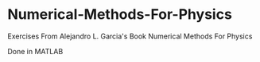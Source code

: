 # Numerical-Methods-For-Physics
Exercises From Alejandro L. Garcia's Book Numerical Methods For Physics

Done in MATLAB
